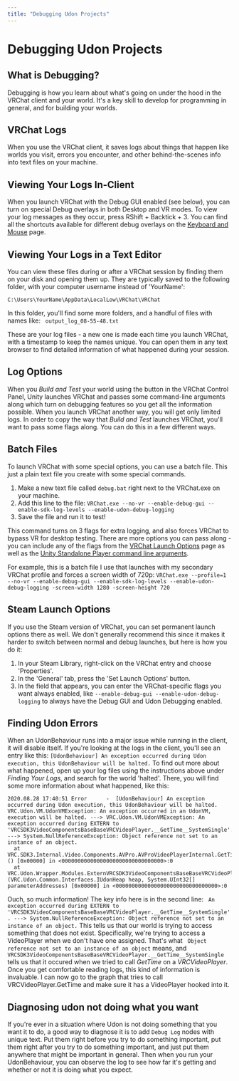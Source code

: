 ```yaml
---
title: "Debugging Udon Projects"
---
```


# Debugging Udon Projects

## What is Debugging?
Debugging is how you learn about what's going on under the hood in the VRChat client and your world. It's a key skill to develop for programming in general, and for building your worlds.

## VRChat Logs
When you use the VRChat client, it saves logs about things that happen like worlds you visit, errors you encounter, and other behind-the-scenes info into text files on your machine.

## Viewing Your Logs In-Client
When you launch VRChat with the Debug GUI enabled (see below), you can turn on special Debug overlays in both Desktop and VR modes. To view your log messages as they occur, press RShift + Backtick + 3. You can find all the shortcuts available for different debug overlays on the [Keyboard and Mouse](/docs.vrchat.com/docs/keyboard-and-mouse) page.

## Viewing Your Logs in a Text Editor
You can view these files during or after a VRChat session by finding them on your disk and opening them up. They are typically saved to the following folder, with your computer username instead of 'YourName':

`C:\Users\YourName\AppData\LocalLow\VRChat\VRChat`

In this folder, you'll find some more folders, and a handful of files with names like:
` output_log_08-55-48.txt`

These are your log files - a new one is made each time you launch VRChat, with a timestamp to keep the names unique. You can open them in any text browser to find detailed information of what happened during your session.

## Log Options
When you *Build and Test* your world using the button in the VRChat Control Panel, Unity launches VRChat and passes some command-line arguments along which turn on debugging features so you get all the information possible. When you launch VRChat another way, you will get only limited logs. In order to copy the way that *Build and Test* launches VRChat, you'll want to pass some flags along. You can do this in a few different ways.

## Batch Files
To launch VRChat with some special options, you can use a batch file. This just a plain text file you create with some special commands.
1. Make a new text file called `debug.bat` right next to the VRChat.exe on your machine.
2. Add this line to the file: `VRChat.exe --no-vr --enable-debug-gui --enable-sdk-log-levels --enable-udon-debug-logging`
3. Save the file and run it to test!

This command turns on 3 flags for extra logging, and also forces VRChat to bypass VR for desktop testing. There are more options you can pass along - you can include any of the flags from the [VRChat Launch Options](/docs.vrchat.com/docs/launch-options) page as well as the [Unity Standalone Player command line arguments](https://docs.unity3d.com/2019.4/Documentation/Manual/CommandLineArguments.html).

For example, this is a batch file I use that launches with my secondary VRChat profile and forces a screen width of 720p:
`VRChat.exe --profile=1 --no-vr --enable-debug-gui --enable-sdk-log-levels --enable-udon-debug-logging -screen-width 1280 -screen-height 720`

## Steam Launch Options
If you use the Steam version of VRChat, you can set permanent launch options there as well. We don't generally recommend this since it makes it harder to switch between normal and debug launches, but here is how you do it:

1. In your Steam Library, right-click on the VRChat entry and choose 'Properties'.
2. In the 'General' tab, press the 'Set Launch Options' button.
3. In the field that appears, you can enter the VRChat-specific flags you want always enabled, like `--enable-debug-gui --enable-udon-debug-logging` to always have the Debug GUI and Udon Debugging enabled.

## Finding Udon Errors
When an UdonBehaviour runs into a major issue while running in the client, it will disable itself. If you're looking at the logs in the client, you'll see an entry like this:
`[UdonBehaviour] An exception occurred during Udon execution, this UdonBehaviour will be halted.`
To find out more about what happened, open up your log files using the instructions above under *Finding Your Logs*, and search for the world 'halted'. There, you will find some more information about what happened, like this:
```
2020.08.28 17:40:51 Error      -  [UdonBehaviour] An exception occurred during Udon execution, this UdonBehaviour will be halted.
VRC.Udon.VM.UdonVMException: An exception occurred in an UdonVM, execution will be halted. ---> VRC.Udon.VM.UdonVMException: An exception occurred during EXTERN to 'VRCSDK3VideoComponentsBaseBaseVRCVideoPlayer.__GetTime__SystemSingle'. ---> System.NullReferenceException: Object reference not set to an instance of an object.
  at VRC.SDK3.Internal.Video.Components.AVPro.AVProVideoPlayerInternal.GetTime () [0x00000] in <00000000000000000000000000000000>:0 
  at VRC.Udon.Wrapper.Modules.ExternVRCSDK3VideoComponentsBaseBaseVRCVideoPlayer.__GetTime__SystemSingle (VRC.Udon.Common.Interfaces.IUdonHeap heap, System.UInt32[] parameterAddresses) [0x00000] in <00000000000000000000000000000000>:0 
```
Ouch, so much information! The key info here is in the second line: `
An exception occurred during EXTERN to 'VRCSDK3VideoComponentsBaseBaseVRCVideoPlayer.__GetTime__SystemSingle'. ---> System.NullReferenceException: Object reference not set to an instance of an object.`
This tells us that our world is trying to access something that does not exist. Specifically, we're trying to access a VideoPlayer when we don't have one assigned. That's what ` Object reference not set to an instance of an object` means, and `VRCSDK3VideoComponentsBaseBaseVRCVideoPlayer.__GetTime__SystemSingle` tells us that it occured when we tried to call *GetTime* on a *VRCVideoPlayer*. Once you get comfortable reading logs, this kind of information is invaluable. I can now go to the graph that tries to call VRCVideoPlayer.GetTime and make sure it has a VideoPlayer hooked into it.


## Diagnosing udon not doing what you want
If you're ever in a situation where Udon is not doing something that you want it to do, a good way to diagnose it is to add `Debug Log` nodes with unique text. Put them right before you try to do something important, put them right after you try to do something important, and just put them anywhere that might be important in general. Then when you run your UdonBehaviour, you can observe the log to see how far it's getting and whether or not it is doing what you expect.